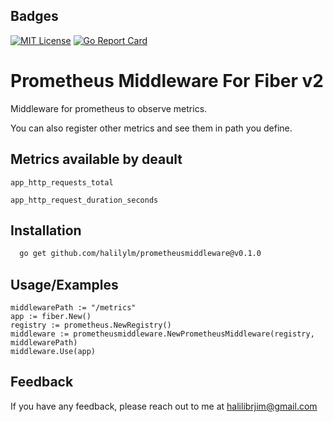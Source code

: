 
## Badges

[![MIT License](https://img.shields.io/badge/License-MIT-green.svg)](https://choosealicense.com/licenses/mit/) [![Go Report Card](https://goreportcard.com/badge/github.com/halilylm/prometheusmiddleware)](https://goreportcard.com/report/github.com/halilylm/prometheusmiddleware)
# Prometheus Middleware For Fiber v2

Middleware for prometheus to observe metrics.

You can also register other metrics and see them in path you define.


## Metrics available by deault

`app_http_requests_total`

`app_http_request_duration_seconds`


## Installation


```bash
  go get github.com/halilylm/prometheusmiddleware@v0.1.0
```
    
## Usage/Examples

```golang
middlewarePath := "/metrics"
app := fiber.New()
registry := prometheus.NewRegistry()
middleware := prometheusmiddleware.NewPrometheusMiddleware(registry, middlewarePath)
middleware.Use(app)
```


## Feedback

If you have any feedback, please reach out to me at halilibrjim@gmail.com

